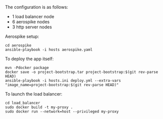 The configuration is as follows:
- 1 load balancer node
- 6 aerospike nodes
- 3 http server nodes

Aerospike setup:
```
cd aerospike
ansible-playbook -i hosts aerospike.yaml
```

To deploy the app itself:
```
mvn -Pdocker package
docker save -o project-bootstrap.tar project-bootstrap:$(git rev-parse HEAD)
ansible-playbook -i hosts.ini deploy.yml --extra-vars "image_name=project-bootstrap:$(git rev-parse HEAD)"
```

To launch the load balancer:
```
cd load_balancer
sudo docker build -t my-proxy .
sudo docker run --network=host --privileged my-proxy
```

